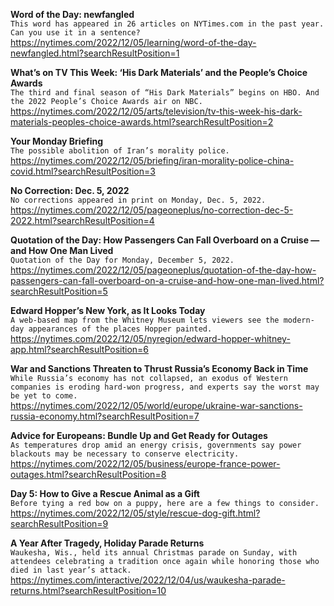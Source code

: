**Word of the Day: newfangled**\
`This word has appeared in 26 articles on NYTimes.com in the past year. Can you use it in a sentence?`\
https://nytimes.com/2022/12/05/learning/word-of-the-day-newfangled.html?searchResultPosition=1

**What’s on TV This Week: ‘His Dark Materials’ and the People’s Choice Awards**\
`The third and final season of “His Dark Materials” begins on HBO. And the 2022 People’s Choice Awards air on NBC.`\
https://nytimes.com/2022/12/05/arts/television/tv-this-week-his-dark-materials-peoples-choice-awards.html?searchResultPosition=2

**Your Monday Briefing**\
`The possible abolition of Iran’s morality police.`\
https://nytimes.com/2022/12/05/briefing/iran-morality-police-china-covid.html?searchResultPosition=3

**No Correction: Dec. 5, 2022**\
`No corrections appeared in print on Monday, Dec. 5, 2022.`\
https://nytimes.com/2022/12/05/pageoneplus/no-correction-dec-5-2022.html?searchResultPosition=4

**Quotation of the Day: How Passengers Can Fall Overboard on a Cruise — and How One Man Lived**\
`Quotation of the Day for Monday, December 5, 2022.`\
https://nytimes.com/2022/12/05/pageoneplus/quotation-of-the-day-how-passengers-can-fall-overboard-on-a-cruise-and-how-one-man-lived.html?searchResultPosition=5

**Edward Hopper’s New York, as It Looks Today**\
`A web-based map from the Whitney Museum lets viewers see the modern-day appearances of the places Hopper painted.`\
https://nytimes.com/2022/12/05/nyregion/edward-hopper-whitney-app.html?searchResultPosition=6

**War and Sanctions Threaten to Thrust Russia’s Economy Back in Time**\
`While Russia’s economy has not collapsed, an exodus of Western companies is eroding hard-won progress, and experts say the worst may be yet to come.`\
https://nytimes.com/2022/12/05/world/europe/ukraine-war-sanctions-russia-economy.html?searchResultPosition=7

**Advice for Europeans: Bundle Up and Get Ready for Outages**\
`As temperatures drop amid an energy crisis, governments say power blackouts may be necessary to conserve electricity.`\
https://nytimes.com/2022/12/05/business/europe-france-power-outages.html?searchResultPosition=8

**Day 5: How to Give a Rescue Animal as a Gift**\
`Before tying a red bow on a puppy, here are a few things to consider.`\
https://nytimes.com/2022/12/05/style/rescue-dog-gift.html?searchResultPosition=9

**A Year After Tragedy, Holiday Parade Returns**\
`Waukesha, Wis., held its annual Christmas parade on Sunday, with attendees celebrating a tradition once again while honoring those who died in last year’s attack.`\
https://nytimes.com/interactive/2022/12/04/us/waukesha-parade-returns.html?searchResultPosition=10

